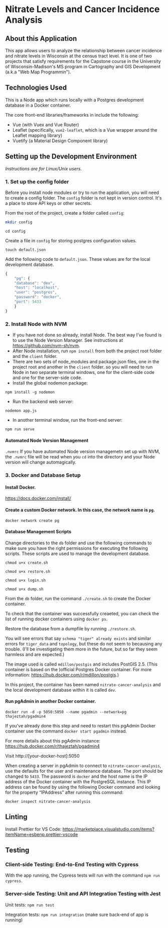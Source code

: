 # Nitrate Levels and Cancer Incidence Analysis

## About this Application

This app allows users to analyze the relationship between cancer incidence and nitrate levels in Wisconsin at the census tract level. It is one of two projects that satisfy requirements for the Capstone course in the University of Wisconsin-Madison's MS program in Cartography and GIS Development (a.k.a "Web Map Programmin").

## Technologies Used

This is a Node app which runs locally with a Postgres development database in a Docker container.

The core front-end libraries/frameworks in include the following:

- Vue (with Vuex and Vue Router)
- Leaflet (specifically, `vue2-leaflet`, which is a Vue wrapper around the Leaflet mapping library)
- Vuetify (a Material Design Component library)

## Setting up the Development Environment

_Instructions are for Linux/Unix users._

### 1. Set up the config folder

Before you install node modules or try to run the application, you will need to create a config folder. The `config` folder is not kept in version control. It's a place to store API keys or other secrets.

From the root of the project, create a folder called `config`:

```bash
mkdir config
```

```
cd config
```

Create a file in `config` for storing postgres configuration values.

```
touch default.json
```

Add the following code to `default.json`. These values are for the local development database.

```javascript
{
    "pg": {
    "database": "dev",
    "host": "localhost",
    "user": "postgres",
    "password": "docker",
    "port": 5433
    }
}
```

### 2. Install Node with NVM

- If you have not done so already, install Node. The best way I've found is to use the Node Version Manager. See instructions at https://github.com/nvm-sh/nvm.
- After Node installation, run `npm install` from both the project root folder and the `client` folder.
- There are two sets of node_modules and package.json files, one in the project root and another in the `client` folder. so you will need to run Node in two separate terminal windows, one for the client-side code and one for the server-side code.
- Install the global nodemon package:

```
npm install -g nodemon
```

- Run the backend web server:

```
nodemon app.js
```

- In another terminal window, run the front-end server:

```
npm run serve
```

#### Automated Node Version Management

`.nvmrc` If you have automated Node version managemetn set up with NVM, the `.nvmrc` file will be read when you `cd` into the directory and your Node version will change automagically.

### 3. Docker and Database Setup

#### Install Docker.

https://docs.docker.com/install/

#### Create a custom Docker network. In this case, the network name is `pg`.

```
docker network create pg
```

#### Database Management Scripts

Change directories to the `db` folder and use the following commands to make sure you have the right permissions for executing the following scripts. These scripts are used to manage the development database.

`chmod u+x create.sh`

`chmod u+x restore.sh`

`chmod u+x login.sh`

`chmod u+x dump.sh`

From the `db` folder, run the command `./create.sh` to create the Docker container.

To check that the container was successfully creaeted, you can check the list of running docker containers using `docker ps`.

Restore the database from a dumpfile by running `./restore.sh`.

You will see errors that say `schema "tiger" already exists` and similar errors for `tiger_data` and `topology`, but these do not seem to becausing any trouble. (I'll be investigating them more in the future, but so far they seem harmless and are expected.)

The image used is called `mdillon/postgis` and includes PostGIS 2.5. (This container is based on the )official Postgres Docker container. For more information: https://hub.docker.com/r/mdillon/postgis.)

In this project, the container has been named `nitrate-cancer-analysis` and the local development database within it is called `dev`.

#### Run pgAdmin in another Docker container.

```
docker run -d -p 5050:5050 --name pgadmin --network=pg thajeztah/pgadmin4
```

If you've already done this step and need to restart this pgAdmin Docker container use the command `docker start pgadmin` instead.

For more details about this pgAdmin instance:
https://hub.docker.com/r/thajeztah/pgadmin4

Visit http://[your-docker-host]:5050

When creating a server in pgAdmin to connect to `nitrate-cancer-analysis`, use the defaults for the user and maintenance database. The port should be changed to `5433`. The password is `docker` and the host name is the IP address of the Docker container with the PostgreSQL instance. This IP address can be found by using the following Docker command and looking for the property “IPAddress” after running this command:

```
docker inspect nitrate-cancer-analysis
```

## Linting

Install Prettier for VS Code: https://marketplace.visualstudio.com/items?itemName=esbenp.prettier-vscode

## Testing

### Client-side Testing: End-to-End Testing with Cypress

With the app running, the Cypress tests will run with the command `npm run cypress`.

### Server-side Testing: Unit and API Integration Testing with Jest

Unit tests: `npm run test`

Integration tests: `npm run integration` (make sure back-end of app is running)
